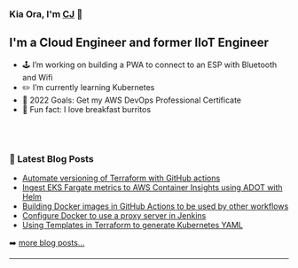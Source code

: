 ### Kia Ora, I'm [CJ][website] 🤙

<!-- [![Website](https://img.shields.io/website?label=senorgrande.github.io&style=for-the-badge&url=https%3A%2F%2Fsenorgrande.github.io)](https://senorgrande.github.io) -->

## I'm a Cloud Engineer and former IIoT Engineer

- 🕹️ I’m working on building a PWA to connect to an ESP with Bluetooth and Wifi
- ✏️ I’m currently learning Kubernetes
- 🥅 2022 Goals: Get my AWS DevOps Professional Certificate
- 🌯 Fun fact: I love breakfast burritos

<br />
<br />

### 📕 Latest Blog Posts

<!-- BLOG-POST-LIST:START -->
- [Automate versioning of Terraform with GitHub actions](https://cj-hewett.medium.com/automate-versioning-of-terraform-with-github-actions-4a9f28d965c?source=rss-1b88832fa9b8------2)
- [Ingest EKS Fargate metrics to AWS Container Insights using ADOT with Helm](https://cj-hewett.medium.com/ingest-eks-fargate-metrics-to-aws-container-insights-using-adot-with-helm-6edb452c82b0?source=rss-1b88832fa9b8------2)
- [Building Docker images in GitHub Actions to be used by other workflows](https://cj-hewett.medium.com/building-docker-images-in-github-actions-to-be-used-by-other-workflows-7bb75c35ecb0?source=rss-1b88832fa9b8------2)
- [Configure Docker to use a proxy server in Jenkins](https://cj-hewett.medium.com/configure-docker-to-use-a-proxy-server-in-jenkins-d4ec014d7fde?source=rss-1b88832fa9b8------2)
- [Using Templates in Terraform to generate Kubernetes YAML](https://cj-hewett.medium.com/using-templates-in-terraform-to-generate-kubernetes-yaml-5f60cfa0109?source=rss-1b88832fa9b8------2)
<!-- BLOG-POST-LIST:END -->

➡️ [more blog posts...](https://medium.com/@cj-hewett)

---

<!-- <img align="left" alt="SenorGrande's Github Stats" src="https://github-readme-stats.codestackr.vercel.app/api?username=SenorGrande&show_icons=true&hide_border=true" /> -->


[website]: https://cj-hewett.medium.com/
